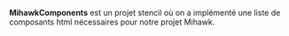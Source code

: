 ﻿**MihawkComponents** est un projet stencil où on a implémenté une liste de composants html nécessaires pour notre projet Mihawk.
